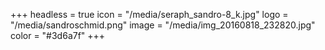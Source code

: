 +++
headless = true
icon = "/media/seraph_sandro-8_k.jpg"
logo = "/media/sandroschmid.png"
image = "/media/img_20160818_232820.jpg"
color = "#3d6a7f"
+++
